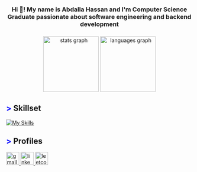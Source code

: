 <h3 align="center">Hi 👋! My name is Abdalla Hassan and I'm Computer Science Graduate passionate about software engineering and backend development</h3>

###

<div align="center">
  <img src="https://github-readme-stats.vercel.app/api?username=GitAbdalla&hide_title=false&hide_rank=false&show_icons=true&include_all_commits=true&count_private=true&disable_animations=false&theme=dracula&locale=en&hide_border=false" height="150" alt="stats graph"  />
<!--   <img src="https://streak-stats.demolab.com?user=GitAbdalla&locale=en&mode=daily&theme=dracula&hide_border=false&border_radius=5" height="150" alt="streak graph"  /> -->
  <img src="https://github-readme-stats.vercel.app/api/top-langs?username=GitAbdalla&locale=en&hide_title=false&layout=compact&card_width=320&langs_count=5&theme=dracula&hide_border=false" height="150" alt="languages graph"  />
</div>

## <span style="color: blue !important;">&gt;</span> Skillset
[![My Skills](https://skillicons.dev/icons?i=git,html,css,bootstrap,cpp,javascript,typescript,nodejs,express,mongodb,mysql,postman,bash,&perline=12)](https://skillicons.dev)




###
<!--   <img src="https://skillicons.dev/icons?i=js" height="35" alt="javascript logo"  />
  <img width="12" />
  <img src="https://raw.githubusercontent.com/tandpfun/skill-icons/main/icons/TypeScript.svg" height="35" alt="typescript logo"  />
  <img width="12" />
  <img src="https://skillicons.dev/icons?i=html" height="35" alt="html5 logo"  />
  <img width="12" />
  <img src="https://skillicons.dev/icons?i=css" height="35" alt="css3 logo"  />
  <img width="12" />
  <img src="https://skillicons.dev/icons?i=bootstrap" height="40" alt="bootstrap logo" height="35" alt="bootstrap logo"  />
  <img width="12" />
  <img src="https://raw.githubusercontent.com/tandpfun/skill-icons/main/icons/NodeJS-Dark.svg" height="35" alt="nodejs logo"  />
  <img width="12" />
  <img src="https://skillicons.dev/icons?i=express" height="35" alt="express logo"  />
  <img width="12" />
  <img src="https://cdn.jsdelivr.net/gh/devicons/devicon/icons/nestjs/nestjs-original.svg" height="35" alt="nestjs logo"  />
  <img width="12" />
  <img src="https://cdn.jsdelivr.net/gh/devicons/devicon/icons/mongodb/mongodb-original.svg" height="35" alt="mongodb logo"  />
  <img width="12" />
  <img src="https://raw.githubusercontent.com/tandpfun/skill-icons/main/icons/MySQL-Dark.svg"" height="35" alt="mysql logo"  />
  <img width="12" />
  <img src="https://skillicons.dev/icons?i=cpp" height="35" alt="cplusplus logo"  />
  <img width="12" />
  <img src="https://cdn.jsdelivr.net/gh/devicons/devicon/icons/npm/npm-original-wordmark.svg" height="35" alt="npm logo"  /> -->
 

## <span style="color: blue !important;">&gt;</span> Profiles
<div align="left">
  <a href="abdalla472002@gmail.com" target="_blank">
    <img src="https://img.shields.io/static/v1?message=Gmail&logo=gmail&label=&color=D14836&logoColor=white&labelColor=&style=for-the-badge" height="35" alt="gmail logo"  />
  </a>
  <a href="https://www.linkedin.com/in/abdalla-hassan-1b097a197/" target="_blank">
    <img src="https://img.shields.io/static/v1?message=LinkedIn&logo=linkedin&label=&color=0077B5&logoColor=white&labelColor=&style=for-the-badge" height="35" alt="linkedin logo"  />
  </a>
  <a href="https://www.leetcode.com/therealabdalla" target="_blank">
    <img src="https://img.shields.io/static/v1?message=LeetCode&logo=leetcode&label=&color=FFA116&logoColor=white&labelColor=&style=for-the-badge" height="35" alt="leetcode logo"  />
  </a>
</div>

###

<br clear="both">

###
